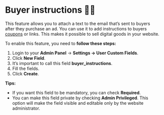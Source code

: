 # Buyer instructions  👨‍🏫


This feature allows you to attach a text to the email that’s sent to buyers after they purchase an ad. You can use it to add instructions to buyers  [coupons](https://github.com/yclas/guides/blob/master/docs/Classifieds-coupon-system.md) or links. This makes it possible to sell digital goods in your website.

To enable this feature, you need to  **follow these steps:**

1.  Login to your **Admin Panel** ->  **Settings  -> User Custom Fields**.
2.  Click  **New Field**.
3.  It’s important to call this field  **buyer_instructions**.
4.  Fill the fields.
5.  Click  **Create**.


**Tips:**

-   If you want this field to be mandatory, you can check  **Required**.
-   You can make this field private by checking  **Admin Privileged**. This option will make the field visible and editable only by the website administrator.

  

